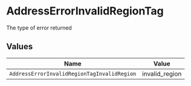 # AddressErrorInvalidRegionTag

The type of error returned


## Values

| Name                                        | Value                                       |
| ------------------------------------------- | ------------------------------------------- |
| `AddressErrorInvalidRegionTagInvalidRegion` | invalid_region                              |